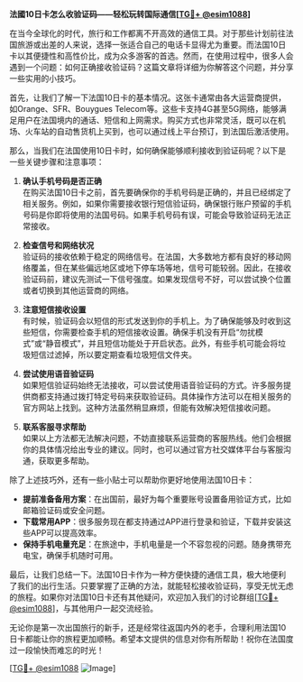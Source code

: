 **法國10日卡怎么收验证码——轻松玩转国际通信[[TG💪+ @esim1088](https://t.me/s/esim1088)]**

在当今全球化的时代，旅行和工作都离不开高效的通信工具。对于那些计划前往法国旅游或出差的人来说，选择一张适合自己的电话卡显得尤为重要。而法国10日卡以其便捷性和高性价比，成为众多游客的首选。然而，在使用过程中，很多人会遇到一个问题：如何正确接收验证码？这篇文章将详细为你解答这个问题，并分享一些实用的小技巧。

首先，让我们了解一下法国10日卡的基本情况。这张卡通常由各大运营商提供，如Orange、SFR、Bouygues Telecom等。这些卡支持4G甚至5G网络，能够满足用户在法国境内的通话、短信和上网需求。购买方式也非常灵活，既可以在机场、火车站的自动售货机上买到，也可以通过线上平台预订，到法国后激活使用。

那么，当我们在法国使用10日卡时，如何确保能够顺利接收到验证码呢？以下是一些关键步骤和注意事项：

1. **确认手机号码是否正确**  
   在购买法国10日卡之前，首先要确保你的手机号码是正确的，并且已经绑定了相关服务。例如，如果你需要接收银行短信验证码，确保银行账户预留的手机号码是你即将使用的法国号码。如果手机号码有误，可能会导致验证码无法正常接收。

2. **检查信号和网络状况**  
   验证码的接收依赖于稳定的网络信号。在法国，大多数地方都有良好的移动网络覆盖，但在某些偏远地区或地下停车场等地，信号可能较弱。因此，在接收验证码前，建议先测试一下信号强度。如果发现信号不好，可以尝试换个位置或者切换到其他运营商的网络。

3. **注意短信接收设置**  
   有时候，验证码会以短信的形式发送到你的手机上。为了确保能够及时收到这些短信，你需要检查手机的短信接收设置。确保手机没有开启“勿扰模式”或“静音模式”，并且短信功能处于开启状态。此外，有些手机可能会将垃圾短信过滤掉，所以要定期查看垃圾短信文件夹。

4. **尝试使用语音验证码**  
   如果短信验证码始终无法接收，可以尝试使用语音验证码的方式。许多服务提供商都支持通过拨打特定号码来获取验证码。具体操作方法可以在相关服务的官方网站上找到。这种方法虽然稍显麻烦，但能有效解决短信接收问题。

5. **联系客服寻求帮助**  
   如果以上方法都无法解决问题，不妨直接联系运营商的客服热线。他们会根据你的具体情况给出专业的建议。同时，也可以通过官方社交媒体平台与客服沟通，获取更多帮助。

除了上述技巧外，还有一些小贴士可以帮助你更好地使用法国10日卡：

- **提前准备备用方案**：在出国前，最好为每个重要账号设置备用验证方式，比如邮箱验证码或安全问题。
- **下载常用APP**：很多服务现在都支持通过APP进行登录和验证，下载并安装这些APP可以提高效率。
- **保持手机电量充足**：在旅途中，手机电量是一个不容忽视的问题。随身携带充电宝，确保手机随时可用。

最后，让我们总结一下。法国10日卡作为一种方便快捷的通信工具，极大地便利了我们的出行生活。只要掌握了正确的方法，就能轻松接收验证码，享受无忧无虑的旅程。如果你对法国10日卡还有其他疑问，欢迎加入我们的讨论群组[[TG💪+ @esim1088](https://t.me/s/esim1088)]，与其他用户一起交流经验。

无论你是第一次出国旅行的新手，还是经常往返国内外的老手，合理利用法国10日卡都能让你的旅程更加顺畅。希望本文提供的信息对你有所帮助！祝你在法国度过一段愉快而难忘的时光！

[[TG💪+ @esim1088](https://t.me/s/esim1088) ![Image](https://i.postimg.cc/4NQfJmqS/Snipaste-2025-05-13-00-14-12.png)]